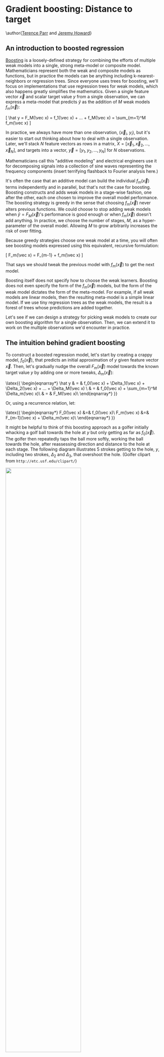 # Gradient boosting: Distance to target

\author{[Terence Parr](http://parrt.cs.usfca.edu) and [Jeremy Howard](http://www.fast.ai/about/#jeremy)}

## An introduction to boosted regression

[Boosting](https://en.wikipedia.org/wiki/Boosting_\(meta-algorithm\)) is a loosely-defined strategy for combining the efforts of multiple weak models into a single, strong meta-model or composite model.   Mathematicians represent both the weak and composite models as functions, but in practice the models can be anything including k-nearest-neighbors or regression trees.  Since everyone uses trees for boosting, we'll focus on implementations that use regression trees for weak models, which also happens greatly simplifies the mathematics. Given a single feature vector $\vec x$ and scalar target value $y$ from a single observation, we can express a meta-model that predicts $\hat y$ as the addition of $M$ weak models $f_m(\vec x)$:

\[
\hat y = F_M(\vec x) = f_1(\vec x) + ...  + f_M(\vec x) = \sum_{m=1}^M f_m(\vec x)
\]

In practice, we always have more than one observation, ($\vec x_i$, $y_i$), but it's easier to start out thinking about how to deal with a single observation. Later, we'll stack $N$ feature vectors as rows in a matrix, $X = [\vec x_1, \vec x_2, ..., \vec x_N]$, and targets into a vector, $\vec y = [y_1, y_2, ..., y_N]$ for $N$ observations.

Mathematicians call this "additive modeling" and electrical engineers use it for decomposing signals into a collection of sine waves representing the frequency components (insert terrifying flashback to Fourier analysis here.) 

It's often the case that an additive model can build the individual $f_m(\vec x)$ terms independently and in parallel, but that's not the case for boosting. Boosting constructs and adds weak models in a stage-wise fashion, one after the other, each one chosen to improve the overall model performance. The boosting strategy is greedy in the sense that choosing $f_m(\vec x)$ never alters previous functions. We could choose to stop adding weak models when $\hat y = F_M(\vec x)$'s performance is good enough or when $f_m(\vec x)$ doesn't add anything.   In practice, we choose the number of stages, $M$, as a hyper-parameter of the overall model. Allowing $M$ to grow arbitrarily increases the risk of over fitting.

Because greedy strategies choose one weak model at a time, you will often see boosting models expressed using this equivalent, recursive formulation:

\[
F_m(\vec x) = F_{m-1} + f_m(\vec x)
\]

That says we should tweak the previous model with $f_m(\vec x)$ to get the next model. 

Boosting itself does not specify how to choose the weak learners.  Boosting does not even specify the form of the $f_m(\vec x)$ models, but the form of the weak model dictates the form of the meta-model. For example, if all weak models are linear models, then the resulting meta-model is a simple linear model. If we use tiny regression trees as the weak models, the result is a forest of trees whose predictions are added together.

Let's see if we can design a strategy for picking weak models to create our own boosting algorithm for a single observation. Then, we can extend it to work on the multiple observations we'd encounter in practice.

## The intuition behind gradient boosting

To construct a boosted regression model, let's start by creating a crappy model, $f_0(\vec x)$, that predicts an initial approximation of $y$ given feature vector $\vec x$. Then, let's gradually nudge the overall $F_m(\vec x)$ model towards the known target value $y$ by adding one or more tweaks, $\Delta_m(\vec x)$:

\latex{{
\begin{eqnarray*}
\hat y & = & f_0(\vec x) + \Delta_1(\vec x) + \Delta_2(\vec x) + ...  +  \Delta_M(\vec x) \\
 & = & f_0(\vec x) + \sum_{m=1}^M  \Delta_m(\vec x)\\
 & = & F_M(\vec x)\\
\end{eqnarray*}
}}

Or, using a recurrence relation, let:

\latex{{
\begin{eqnarray*}
F_0(\vec x) &=& f_0(\vec x)\\
F_m(\vec x) &=& F_{m-1}(\vec x) + \Delta_m(\vec x)\\
\end{eqnarray*}
}}

It might be helpful to think of this boosting approach as a golfer initially whacking a golf ball towards the hole at $y$ but only getting as far as $f_0(\vec x)$. The golfer then repeatedly taps the ball more softly, working the ball towards the hole, after reassessing direction and distance to the hole at each stage. The following diagram illustrates 5 strokes getting to  the hole, $y$, including two strokes, $\Delta_2$ and $\Delta_3$, that overshoot the hole. (Golfer clipart from `http://etc.usf.edu/clipart/`)

<img src="images/golf-dir-vector.png" width="70%">

After the initial stroke, the golfer determines the appropriate nudge by computing the  difference between $y$ and the first approximation, $y - f_0(\vec x)$. (We can let $\vec x$ be the hole number 1-18, but it doesn't really matter since we're only working with one observation for illustration purposes.) This difference is usually called the *residual* or *residual vector*, but it's helpful for gradient boosting to think of this as the vector pointing from the current prediction, $\hat y = F_m(\vec x)$,  to the true $y$.  (In the <a href="L1-loss.html">second article</a>, we will look at just the sign of the direction, not magnitude; we'll call that the *sign vector* to distinguish from the residual vector.) Using the residual vector as our nudge, means training $\Delta_m (\vec x)$ on value $y - F_{m-1}(\vec x)$ for our base weak models.  As with any machine learning model, our $\Delta_m$ models will not have perfect recall and precision, so we should expect $\Delta_m$ to give a noisy prediction instead of exactly $y - F_{m-1}(\vec x)$. 

As an example, let's say that the hole is at $y$=100 yards, $f_0(\vec x)=70$. Manually boosting, we might see a sequence like the following, depending on the imprecise $\Delta_m$ strokes made by the golfer:

\latex{{
{\small
\begin{tabular}[t]{lllll}
{\bf Stage} &{\bf Boosted}&{\bf Model}&{\bf Train} $\Delta_m$&{\bf Noisy}\vspace{-1mm}\\
$m$& {\bf Model} & {\bf Output} $\hat y$ & {\bf on} $y - F_{m-1}$ & {\bf Prediction} $\Delta_m$\\
\hline
0 & $F_0$ & 70 \\
1 & $F_1 = F_0 + \Delta_1$ & 70+15=85 & 100-70=30 & $\Delta_1$ = 15\\
2 & $F_2 = F_1 + \Delta_2$ & 85+20=105 & 100-85=15 & $\Delta_2$ = 20 \\
3 & $F_3 = F_2 + \Delta_3$ & 105-10=95 & 100-105={\bf -5} & $\Delta_3$ = {\bf -10} \\
4 & $F_4 = F_3 + \Delta_4$ & 95+5=100 & 100-95=5 & $\Delta_4$ = 5 \\
\end{tabular}
}
}}

A GBM implementation would also support a so-called learning rate, $\eta$, that speeds up or slows down the overall approach of $\hat y$ to $y$, which helps to reduce the likelihood of overfitting. (Ideally, the jumps would shorten as we approach, but GBMs seem to use a constant learning rate.)

To show how flexible this technique is, consider training the weak models on just the direction of $y$, rather than the magnitude and direction of $y$. In other words, we would train the $\Delta_m (\vec x)$ on $sign(y - F_{m-1}(\vec x))$, not $y - F_{m-1}(\vec x)$. The $sign(z)$ (or $sgn(z)$) function expresses the direction as one of $\{-1, 0, +1\}$, but both $sign(y - \hat y)$ and $y - \hat y$ point us in suitable directions. 

For the single observation case, final $F_M$ models derived from both direction vectors would converge towards the same value, but that's not the case for multiple observations. In the general case, these two direction vector definitions lead the overall model to converge on different predicted target $\hat {\vec y}$ vectors; naturally, their hops through the predicted values would also be different. In <a href="descent.html">Gradient boosting performs gradient descent</a>, we'll show that these two direction vector definitions are optimizing different measures of model performance.

If you understand this golfer example, then you understand the key intuition behind boosting for regression, at least for a single observation.  Yup, that's it, but there are several things to reinforce before moving on:

<ul>
	<li>The weak models learn direction **vectors** with direction information, not just magnitudes.
	<li>The initial model $f_0(\vec x)$ is trying to learn target $y$ given $\vec x$, but the $\Delta_m (\vec x)$ tweaks are trying to learn direction vectors given $\vec x$.
	<li>All weak models, $f_0(\vec x)$ and $\Delta_m(\vec x)$, train on the original feature vectors, $\vec x$.
	<li>Two common direction vector choices are the residual, $y-F_{m-1}(\vec x)$, and the sign, $sign(y-F_{m-1}(\vec x))$.
</ul>

Let's walk through a concrete example to see what gradient boosting looks like on more than one observation.

## Gradient boosting regression by example

Imagine that we have square footage data on five apartments and their rent prices in dollars per month as our training data:

<pyeval label="examples" hide=true>
from support import *
df = data()
</pyeval>

where row $i$ is an observation with one-dimensional feature vector $\vec x_i$ (bold $\vec x$) and target scalar value $y_i$. Matrix $X = [\vec x_1, \vec x_2, ..., \vec x_n]$ holds all  feature vectors and $\vec y$ (bold $\vec y$) is the entire `rent` vector $\vec y = [y_1, y_2, ..., y_n]$. $F_m(\vec x_i)$ yields a predicted value but $F_m(X)$ yields a predicted target vector, one value for each $\vec x_i$.

From this data, we'd like to build a GBM to predict rent price given square footage. To move towards $\vec y$ from any $\hat {\vec y}$, we need a direction vector. Let's start with $\vec y-\hat{\vec y}$ and then, in [Heading in the right direction](L1-loss.html), we'll see how GBM works for $sign(\vec y-\hat{\vec y})$.

Let's use the mean (average) of the rent prices as our initial model: $F_0(\vec x_i)$ = $f_0(\vec x_i)$ = 1200 for all $i$: $F_0(X) = 1200$. We use the mean because that is the single value that minimizes the mean squared error between it and the $y_i$ values. (We'll seen shortly that GBMs nudging by residual vectors optimize mean squared error.) Once we have $F_0$, we compute $F_1$ by subtracting the previous estimate from the target, $\vec y - F_0$ to get the first residual vector:

<pyeval label="examples" hide=true>
eta = 1.0
M = 3
gbm = l2boost(df, 'rent', eta, M)
splits = gbm.splits()
#print(gbm.splits())

df['deltas'] = df[['delta1','delta2','delta3']].sum(axis=1) # sum deltas
</pyeval>

<!--
<pyeval label="examples" hide=true>
# manually print table in python
# for small phone, make 2 tables
for i in range(len(df)):
    print( " & ".join([f"{int(v)}" for v in df.iloc[i,0:4]]), r"\\")

print
for i in range(len(df)):
    print( " & ".join([f"{int(v)}" for v in df.iloc[i,4:]]), r"\\")
	
print("F0 MSE", mean_squared_error(df.rent, df.F0), "MAE", mean_absolute_error(df.rent, df.F0))
print("F1 MSE", mean_squared_error(df.rent, df.F1), "MAE", mean_absolute_error(df.rent, df.F1))
print("F2 MSE", mean_squared_error(df.rent, df.F2), "MAE", mean_absolute_error(df.rent, df.F2))
print("F3 MSE", mean_squared_error(df.rent, df.F3), "MAE", mean_absolute_error(df.rent, df.F3))
</pyeval>
-->

\latex{{
{\small
\begin{tabular}[t]{rrrr}
{\bf sqfeet} & {\bf rent} & $F_0$ & $\vec y-F_0$ \\
\hline
700 & 1125 & 1212 & -87 \\
750 & 1150 & 1212 & -62 \\
800 & 1135 & 1212 & -77 \\
900 & 1300 & 1212 & 88 \\
950 & 1350 & 1212 & 138 \\
\end{tabular}
}
}}

The last column shows not only the direction but the magnitude of the difference between where we are, $F_0(X)$, and where we want to go, $\vec y$. The red vectors in the following diagram are a visualization of the residual vectors from our initial model to the rent target values.

<pyfig label=examples hide=true width="35%">
f0 = df.rent.mean()
fig, ax = plt.subplots(nrows=1, ncols=1, figsize=(4, 2.5), sharex=True)
plt.tight_layout()
ax.plot(df.sqfeet,df.rent,'o', linewidth=.8, markersize=4)
ax.plot([df.sqfeet.min()-10,df.sqfeet.max()+10], [f0,f0],
         linewidth=.8, linestyle='--', c='k')
ax.set_xlim(df.sqfeet.min()-10,df.sqfeet.max()+10)
ax.text(815, f0+15, r"$f_0({\bf x})$", fontsize=20)

ax.set_ylabel(r"Rent ($y$)", fontsize=14)
ax.set_xlabel(r"SqFeet (${\bf x}$)", fontsize=14)

# draw arrows
for x,y,yhat in zip(df.sqfeet,df.rent,df.F0):
    draw_vector(ax, x, yhat, 0, y-yhat, df.rent.max()-df.rent.min())

plt.show()
</pyfig>

Next, we train a weak model, $\Delta_1$, to predict that  residual vector given $\vec x_i$ for all $i$ observations. A perfect model, $\Delta_1$, would yield exactly $\vec y-F_0(X)$, meaning that we'd be done after one step since $F_1(X)$ would be $F_1(X) = F_0(X) + (\vec y - F_0(X))$, or just $\vec y$. Because it imperfectly captures that difference, $F_1(X)$ is still not quite $\vec y$, so we need to keep going for a few stages. Our recurrence relation with learning rate, $\eta$, is:

\[
F_m(X) = F_{m-1}(X) + \eta \Delta_m(X)
\]

We'll discuss the learning rate below, but for now, please assume that our learning rate is $\eta = 0.7$, so $F_1 = F_0 + 0.7  \Delta_1$, $F_2 = F_1 + 0.7  \Delta_2$, and so on. The following table summarizes the intermediate values of the various key "players":

\latex{{
{\small
\begin{tabular}[t]{rrrrrrrr}
$\Delta_1$ & $F_1$ & $\vec y$-$F_1$ & $\Delta_2$ & $F_2$ & $\vec y$ - $F_2$ & $\Delta_3$ & $F_3$\\
\hline
-75 & 1159 & -34 & -22 & 1143 & -18 & -8 & 1137 \\
-75 & 1159 & -9 & -22 & 1143 & 6 & -8 & 1137 \\
-75 & 1159 & -24 & -22 & 1143 & -8 & -8 & 1137 \\
113 & 1291 & 8 & 33 & 1314 & -14 & -8 & 1308 \\
113 & 1291 & 58 & 33 & 1314 & 35 & 35 & 1339 \\
\end{tabular}
}
}}

It helps to keep in mind that we are always training on the residual vector $\vec y - F_{m-1}$ but get imperfect model $\Delta_m$. The best way to visualize the learning of $\vec y-F_{m-1}$ residual vectors by weak models, $\Delta_m$, is by looking at the residual vectors and model predictions horizontally on the same scale Y-axis:

<pyfig label=examples hide=true width="90%">
fig, axes = plt.subplots(nrows=1, ncols=3, figsize=(10, 3.5), sharey=True)

axes[0].set_ylabel(r"$y-\hat y$", fontsize=20)
for a in range(3):
    axes[a].set_xlabel(r"SqFeet", fontsize=14)
    axes[a].set_xlim(df.sqfeet.min()-10,df.sqfeet.max()+10)

plot_stump(axes[0], df.sqfeet, df.res1, df.delta1, splits[0], stage=1)
plot_stump(axes[1], df.sqfeet, df.res2, df.delta2, splits[1], stage=2)
plot_stump(axes[2], df.sqfeet, df.res3, df.delta3, splits[2], stage=3)

plt.tight_layout()
plt.show()
</pyfig>

The blue dots are the residual vector elements used to train $\Delta_m$ weak models, the dashed lines are the predictions made by $\Delta_m$, and the dotted line is the origin at 0.  Notice how the residual vector elements get smaller as we add more weak models.

The predictions are step functions because we've used a *regression tree stump* as our base weak model with manually-selected split points (850, 850, and 925). Here are the three stumps implementing our $\Delta_m$ weak models:

<img src="images/stubs-mse.svg" width="90%">

<aside title="Regression tree stumps">
A regression tree stump is a regression tree with a single root and two children that splits on a single variable, which is what we have here, at a single threshold. (If we had more than a single value in our feature vectors, we'd have to build a taller tree that tested more variables; to avoid over fitting, we don't want very tall trees, however.) If a test value is less than the threshold, the model yields the average of the training samples in the left leaf. If the test value is greater than or equal to the threshold, the model yields the average of the train examples in the right leaf. 

\todo{why those splits?}

</aside>

The composite model sums together all of the weak models so let's visualize the sum of the weak models:

<pyeval label=examples hide=true>
fig, ax = plt.subplots(nrows=1, ncols=1, figsize=(4, 3))

plot_deltas(ax, df, gbm, 3)

plt.tight_layout()
plt.show()
</pyfig>

If we add all of those weak models to the initial $f_0$ average model, we see that the full composite model is a very good predictor of the actual rent values:

<pyfig label=examples hide=true width="90%">
fig, axes = plt.subplots(nrows=1, ncols=3, figsize=(11.1, 3.5))

plot_composite(axes[0], df, gbm, 1)
plot_composite(axes[1], df, gbm, 2)
plot_composite(axes[2], df, gbm, 3)

plt.tight_layout()
plt.show()
</pyfig>

It's worth pointing out something subtle with the learning rate and the notation used in the graphs: $f_0 + \eta(\Delta_1 + \Delta_2 + \Delta_3)$. That makes it look like the learning rate could be applied all the way at the end as a global learning rate. Mathematically, the formula is correct but it hides the fact that each weak model, $\Delta_m$, is trained on $\vec y - F_{m-1}(X)$ and $F_{m-1}(X)$ is a function of the learning rate: $F_{m-1}(X) = F_{m-2}(X) + \eta  \Delta_{m-1}(X)$. Friedman calls this *incremental shrinkage*.

## Measuring model performance

How good is our model? To answer that, we need a loss or cost function, $L(\vec y,\hat{\vec y})$ or $L(y_i,\hat y_i)$, that computes the cost of predicting $\hat{\vec y}$ instead of $\vec y$.   The loss across all $N$  observations is just the average (or the sum if you want since $N$ is a constant once we start training) of all the individual observation losses:

\[
L(\vec y, F_M(X)) = \frac{1}{N} \sum_{i=1}^{N} L(y_i, F_M(\vec x_i))
\]

The mean squared error (MSE) is the most common, and what we are optimizing in this article:

\[
L(\vec y,F_M(X)) = \frac{1}{N} \sum_{i=1}^{N} (y_i - F_M(\vec x_i))^2
\]

(In vector operations, we'd look at this as $||\vec y-F_M(X)||_2^2$, the square of the $L_2$ vector norm.)

In the final article, <a href="descent.html">Gradient boosting performs gradient descent</a> we show that training our $\Delta_m$ on the residual vector leads to a minimization of the mean squared error loss function.

## GBM algorithm to minimize L2 loss

\latex{{
\setlength{\algomargin}{3pt}
\SetAlCapSkip{-10pt}
\begin{algorithm}[H]
\LinesNumbered
\SetAlgorithmName{Algorithm}{List of Algorithms}
\SetAlgoSkip{}
\SetInd{.5em}{.5em}
\TitleOfAlgo{{\em l2boost}($X$,$\vec y$,$M$,$\eta$) {\bf returns} model $F_M$}
Let $F_0(X) = \frac{1}{N}\sum_{i=1}^N y_i$, mean of target $\vec y$ across all observations\\
\For{$m$ = 1 \KwTo $M$}{
	Let $\delta_m = \vec y - F_{m-1}(X)$ be the residual vector\\
	Train regression tree $\Delta_m$ on $\delta_m$, minimizing squared error\\
	$F_m(X) = F_{m-1}(X) + \eta \Delta_m(X)$\\
}
\Return{$F_M$}\\
\end{algorithm}
}}

## Choosing hyper-parameters

We've discussed two GBM hyper-parameters in this article, the number of stages $M$ and the learning rate $\eta$.  Both affect model accuracy.  The more stages we use, the more accurate the model, but the more likely we are to be overfitting. The primary value of the learning rate, or "*shrinkage*" as some papers call it, is to reduce overfitting of the overall model. As Chen and Guestrin say in [XGBoost: A Scalable Tree Boosting System](https://arxiv.org/pdf/1603.02754.pdf), "*shrinkage reduces the influence of each individual tree and leaves space for future trees to improve the model.*" Friedman recommends a low learning rate like 0.1 and a larger number of stages. In practice, people do a grid search over the hyper-parameter space looking for the best model performance. (Grid search can be very expensive given all of the model construction involved.) For example, see the article by Aarshay Jain: [Complete Guide to Parameter Tuning in XGBoost](https://www.analyticsvidhya.com/blog/2016/03/complete-guide-parameter-tuning-xgboost-with-codes-python/) or the article by Jason Brownlee called [Tune Learning Rate for Gradient Boosting with XGBoost in Python](https://machinelearningmastery.com/tune-learning-rate-for-gradient-boosting-with-xgboost-in-python). 

The following graph shows how the mean squared error changes as we add more weak models, illustrated with a few different learning rates.  

<pyeval label="examples" hide=true>
# Compute MSE
stages = 4
df = data() # fresh data

df_mse = pd.DataFrame(data={"stage":range(stages)})

for eta in np.arange(.5, 1, .1):
    mse,mae = boost(df, 'sqfeet', 'rent', splits, eta, stages)
    df_mse[f'mse_{eta:.2f}'] = mse

mse = [mean_squared_error(df.rent, df[f'F{s}']) for s in range(4)]
df_mse
</pyeval>

<pyfig label=examples hide=true width="45%">
fig, ax = plt.subplots(nrows=1, ncols=1, figsize=(6, 4), sharex=True)

maxy = 1500

max_eta = 1
min_eta = .5
mins = []
for eta in np.arange(min_eta, max_eta, .1):
    mins.append( np.min(df_mse[f'mse_{eta:.2f}']) )

print (mins)
min_eta_index = np.argmin(mins)
print("Best index is ", min_eta_index, list(np.arange(min_eta, max_eta, .1))[min_eta_index])

i = 0
for eta in np.arange(min_eta, max_eta, .1):
    color = 'grey'
    lw = .8
    ls = ':'
    if i==min_eta_index:
        color = bookcolors['blue']
        lw = 1.7
        ls = '-'
    ax.plot(df_mse.stage,df_mse[f'mse_{eta:.2f}'],
            linewidth=lw,
            linestyle=ls,
            c=color)
    xloc = 1.2
    yloc = (df_mse[f'mse_{eta:.2f}'].values[1] + df_mse[f'mse_{eta:.2f}'].values[2])/2
    if yloc>maxy:
        yloc = maxy-100
        xloc +=  .5
    ax.text(xloc, yloc, f"$\\eta={eta:.1f}$",
            fontsize=16)
    i += 1

plt.axis([0,stages-1,0,maxy])

ax.set_ylabel(r"Mean Squared Error", fontsize=16)
ax.set_xlabel(r"Number of stages $M$", fontsize=16)
ax.set_title(r'Effect of learning rate $\eta$ on MSE of $F_M({\bf x})$', fontsize=16)
ax.set_xticks(range(0,stages))

plt.tight_layout()
plt.show()
</pyfig>

Ultimately, we picked $\eta=0.7$ as it looked like it reaches the minimum error at the last stage, $M=3$.

We stopped at $M=3$ for purposes of a simple explanation of how boosting works.  As we said, practitioners use a grid search to optimize hyper-parameters, such as $M$, but one could also keep adding stages until performance stops improving.  The risk in this case would be over fitting the model.

As a side note, the idea of using a learning rate to reduce overfitting in models that optimize cost functions to learn, such as deep learning neural networks, is very common. Rather than using a constant learning rate, though, we can start the learning rate out energetically and gradually slow it down as the model approaches optimality; this proves very effective in practice.

Ok, let's tie all of this together.  A gradient boosting regression model, $F_M(X)$, adds together an initial weak model, $f_0(X)$, that predicts the average $\vec y$ value, and the predictions of $M$ weak models, $\Delta_m(X)$, that nudge $\hat{\vec y}$ towards $\vec y$. Each $\Delta_m(X)$ is trained on a residual vector that measures the direction and magnitude of the true target $\vec y$ from the previous model, $\vec y - F_{m-1}(X)$. The new prediction $F_m(X)$ is the addition of the previous model and a nudge, $\Delta_m(X)$, multiplied by a learning rate: $F_m(X) = F_{m-1}(X) + \eta \Delta_m(X)$.  Hyper-parameters $\eta$ and $M$ are determined by grid search.

<img style="float:right;margin:0px 0px 0px 0;" src="images/congrats.png" width="15%"> If you more-or-less followed this discussion, then congratulations! You understand the key elements of gradient boosting for regression. That's all there is to it. Really. As we'll see in the next article, <a href="L1-loss.html">Gradient boosting: Heading in the right direction</a>, we can use a different direction vector than the residual, but the basic mechanism is the same. Using the sign of the residual rather than the residual vector itself, will have the effect of minimizing a different loss function than mean squared error (it'll minimize mean absolute value). 

You might've heard that gradient boosting is very complex mathematically, but that's only if we care about generalizing gradient boosting to work with any loss function (with associated direction vector), rather than the two we discuss in the first two articles of this series (residual and sign vectors). If you want to get funky with the math and see the cool relationship of gradient boosting with gradient descent, check out our last article in the series, [Gradient boosting performs gradient descent](descent.html).  Also check out the next article, [Gradient boosting: Heading in the right direction](L1-loss.html) that goes through this example again but this time training weak models on the sign of the residual not the residual vector.